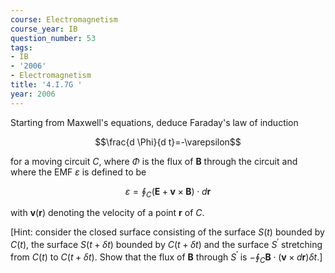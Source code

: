 ```yaml
---
course: Electromagnetism
course_year: IB
question_number: 53
tags:
- IB
- '2006'
- Electromagnetism
title: '4.I.7G '
year: 2006
---
```



Starting from Maxwell's equations, deduce Faraday's law of induction

$$\frac{d \Phi}{d t}=-\varepsilon$$

for a moving circuit $C$, where $\Phi$ is the flux of $\mathbf{B}$ through the circuit and where the EMF $\varepsilon$ is defined to be

$$\varepsilon=\oint_{C}(\mathbf{E}+\mathbf{v} \times \mathbf{B}) \cdot d \mathbf{r}$$

with $\mathbf{v}(\mathbf{r})$ denoting the velocity of a point $\mathbf{r}$ of $C$.

[Hint: consider the closed surface consisting of the surface $S(t)$ bounded by $C(t)$, the surface $S(t+\delta t)$ bounded by $C(t+\delta t)$ and the surface $S^{\prime}$ stretching from $C(t)$ to $C(t+\delta t)$. Show that the flux of $\mathbf{B}$ through $S^{\prime}$ is $-\oint_{C} \mathbf{B} \cdot(\mathbf{v} \times d \mathbf{r}) \delta t$.]